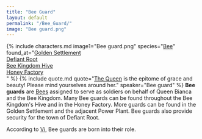 ```yaml
---
title: "Bee Guard"
layout: default
permalink: "/Bee_Guard/"
image: "Bee guard.png"
---
```

{% include characters.md image1="Bee guard.png" species="[Bee](/Bee)" found_at="[Golden Settlement](/Golden_Settlement)<br> [Defiant Root](/Defiant_Root)<br> [Bee Kingdom Hive](/Bee_Kingdom_Hive)<br> [Honey Factory](/Honey_Factory)<br>" %}
{% include quote.md quote="[The Queen](/Queen_Bianca) is the epitome of grace and beauty! Please mind yourselves around her." speaker="Bee guard" %}
**Bee guards** are [Bees](/bee) assigned to serve as soldiers on behalf of Queen Bianca and the Bee Kingdom. Many Bee guards can be found throughout the Bee Kingdom's Hive and in the Honey Factory. More guards can be found in the Golden Settlement and the adjacent Power Plant. Bee guards also provide security for the town of Defiant Root.

According to [Vi](/Vi), Bee guards are born into their role.